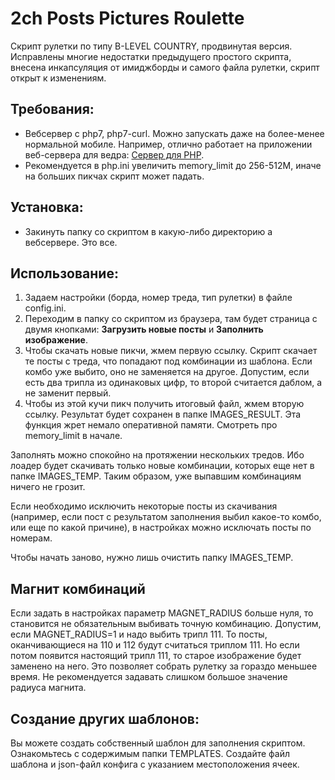 # 2ch Posts Pictures Roulette
Скрипт рулетки по типу B-LEVEL COUNTRY, продвинутая версия.
Исправлены многие недостатки предыдущего простого скрипта, внесена инкапсуляция от имиджборды и самого файла рулетки, скрипт открыт к изменениям.

## Требования:
- Вебсервер с php7, php7-curl.
Можно запускать даже на более-менее нормальной мобиле.
Например, отлично работает на приложении веб-сервера для ведра: [Сервер для PHP](https://play.google.com/store/apps/details?id=com.esminis.server.php&hl=ru).
- Рекомендуется в php.ini увеличить memory_limit до 256-512M, иначе на больших пикчах скрипт может падать.

## Установка:
- Закинуть папку со скриптом в какую-либо директорию а вебсервере. Это все.


## Использование:
1. Задаем настройки (борда, номер треда, тип рулетки) в файле config.ini.
2. Переходим в папку со скриптом из браузера, там будет страница с двумя кнопками: **Загрузить новые посты** и **Заполнить изображение**.
3. Чтобы скачать новые пикчи, жмем первую ссылку. Скрипт скачает те посты с треда, что попадают под комбинации из шаблона. Если комбо уже выбито, оно не заменяется на другое. Допустим, если есть два трипла из одинаковых цифр, то второй считается даблом, а не заменит первый.
4. Чтобы из этой кучи пикч получить итоговый файл, жмем вторую ссылку. Результат будет сохранен в папке IMAGES_RESULT. Эта функция жрет немало оперативной памяти. Смотреть про memory_limit в начале.

Заполнять можно спокойно на протяжении нескольких тредов. Ибо лоадер будет скачивать только новые комбинации, которых еще нет в папке IMAGES_TEMP.
Таким образом, уже выпавшим комбинациям ничего не грозит.

Если необходимо исключить некоторые посты из скачивания (например, если пост с результатом заполнения выбил какое-то комбо, или еще по какой причине), в настройках можно исключать посты по номерам.

Чтобы начать заново, нужно лишь очистить папку IMAGES_TEMP.

## Магнит комбинаций
Если задать в настройках параметр MAGNET_RADIUS больше нуля, то становится не обязательным выбивать точную комбинацию.
Допустим, если MAGNET_RADIUS=1 и надо выбить трипл 111.
То посты, оканчивающиеся на 110 и 112 будут считаться триплом 111.
Но если потом появится настоящий трипл 111, то старое изображение будет заменено на него.
Это позволяет собрать рулетку за гораздо меньшее время.
Не рекомендуется задавать слишком большое значение радиуса магнита.

## Создание других шаблонов:
Вы можете создать собственный шаблон для заполнения скриптом.
Ознакомьтесь с содержимым папки TEMPLATES.
Создайте файл шаблона и json-файл конфига с указанием местоположения ячеек.
